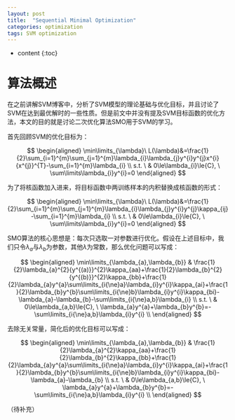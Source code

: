 ```yaml
---
layout: post
title:  "Sequential Minimal Optimization"
categories: optimization
tags: SVM optimization
---
```


* content
{:toc}

# 算法概述

在之前讲解SVM博客中，分析了SVM模型的理论基础与优化目标，并且讨论了SVM在达到最优解时的一些性质。但是前文中并没有提及SVM目标函数的优化方法，本文的目的就是讨论二次优化算法SMO用于SVM的学习。

首先回顾SVM的优化目标为：

$$
\begin{aligned}
\min\limits_{\lambda}\ L(\lambda)&=\frac{1}{2}\sum_{i=1}^{m}\sum_{j=1}^{m}\lambda_{i}\lambda_{j}y^{i}y^{j}x^{i}{x^{j}}^{T}-\sum_{i=1}^{m}\lambda_{i} \\
s.t. \ & 0\le\lambda_{i}\le{C}, \  \sum\limits\lambda_{i}y^{i}=0
\end{aligned}
$$

为了将核函数加入进来，将目标函数中两训练样本的内积替换成核函数的形式：

$$
\begin{aligned}
\min\limits_{\lambda}\ L(\lambda)&=\frac{1}{2}\sum_{i=1}^{m}\sum_{j=1}^{m}\lambda_{i}\lambda_{j}y^{i}y^{j}\kappa_{ij}-\sum_{i=1}^{m}\lambda_{i} \\
s.t. \ & 0\le\lambda_{i}\le{C}, \  \sum\limits\lambda_{i}y^{i}=0
\end{aligned}
$$

SMO算法的核心思想是：每次只选取一对参数进行优化。假设在上述目标中，我们只令$\lambda_{a}$与$\lambda_{b}$为参数，其他$\lambda$为常数，那么优化问题可以写成：

$$
\begin{aligned}
\min\limits_{\lambda_{a},\lambda_{b}} & \frac{1}{2}\lambda_{a}^{2}{y^{(a)}}^{2}\kappa_{aa}+\frac{1}{2}\lambda_{b}^{2}{y^{(b)}}^{2}\kappa_{bb}+\frac{1}{2}\lambda_{a}y^{a}\sum\limits_{i{\ne}a}\lambda_{i}y^{i}\kappa_{ai}+\frac{1}{2}\lambda_{b}y^{b}\sum\limits_{i{\ne}b}\lambda_{i}y^{i}\kappa_{bi}-\lambda_{a}-\lambda_{b}-\sum\limits_{i{\ne}a,b}\lambda_{i} \\
s.t. \ & 0\le\lambda_{a,b}\le{C}, \  \lambda_{a}y^{a}+\lambda_{b}y^{b}=-\sum\limits_{i{\ne}a,b}\lambda_{i}y^{i} \\
\end{aligned}
$$

去除无关常量，简化后的优化目标可以写成：

$$
\begin{aligned}
\min\limits_{\lambda_{a},\lambda_{b}} & \frac{1}{2}\lambda_{a}^{2}\kappa_{aa}+\frac{1}{2}\lambda_{b}^{2}\kappa_{bb}+\frac{1}{2}\lambda_{a}y^{a}\sum\limits_{i{\ne}a}\lambda_{i}y^{i}\kappa_{ai}+\frac{1}{2}\lambda_{b}y^{b}\sum\limits_{i{\ne}b}\lambda_{i}y^{i}\kappa_{bi}-\lambda_{a}-\lambda_{b} \\
s.t. \ & 0\le\lambda_{a,b}\le{C}, \  \lambda_{a}y^{a}+\lambda_{b}y^{b}=-\sum\limits_{i{\ne}a,b}\lambda_{i}y^{i} \\
\end{aligned}
$$

（待补充）